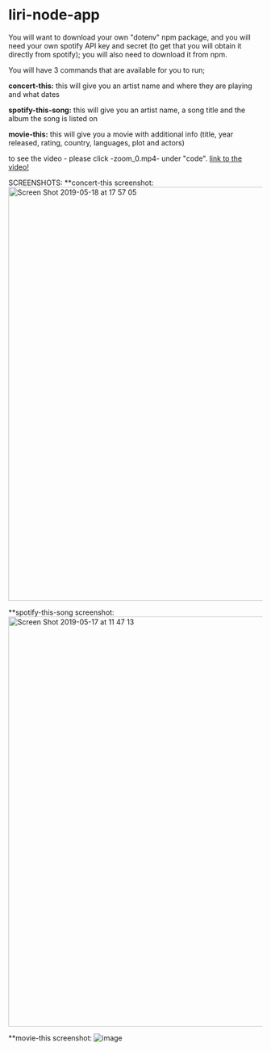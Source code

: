 # liri-node-app

You will want to download your own "dotenv" npm package, and you will need your own spotify API key and secret (to get that you will obtain it directly from spotify); you will also need to download it from npm.

You will have 3 commands that are available for you to run;

  **concert-this:** this will give you an artist name and where they are playing and what dates
  
  **spotify-this-song:** this will give you an artist name, a song title and the album the song is listed on
  
  **movie-this:** this will give you a movie with additional info (title, year released, rating, country, languages, plot and actors)
  
  to see the video - please click -zoom_0.mp4- under "code".
  [link to the video!](https://github.com/caliew26/liri-node-app/blob/master/zoom_0.mp4)
  
  
SCREENSHOTS:
**concert-this screenshot:
<img width="820" alt="Screen Shot 2019-05-18 at 17 57 05" src="https://user-images.githubusercontent.com/47833766/57975410-7feffb80-7996-11e9-8624-05680e67fb1e.png">


**spotify-this-song screenshot:
<img width="812" alt="Screen Shot 2019-05-17 at 11 47 13" src="https://user-images.githubusercontent.com/47833766/57940131-cf043680-7899-11e9-993c-c56ec8e0e478.png">

**movie-this screenshot:
![image](https://user-images.githubusercontent.com/47833766/57939203-cf033700-7897-11e9-8935-975e98c379ea.png)

